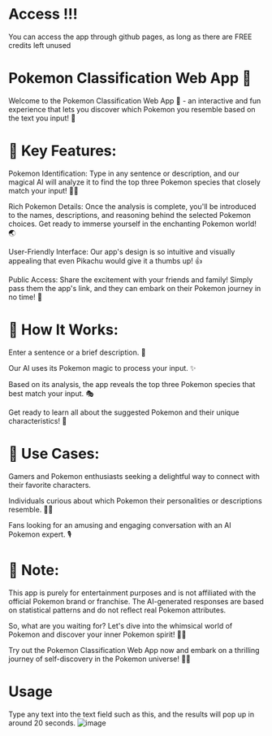 # Access !!!
You can access the app through github pages, as long as there are FREE credits left unused

# Pokemon Classification Web App 🚀
Welcome to the Pokemon Classification Web App 🌟 - an interactive and fun experience that lets you discover which Pokemon you resemble based on the text you input! 🎉

# 🌈 Key Features:
Pokemon Identification: Type in any sentence or description, and our magical AI will analyze it to find the top three Pokemon species that closely match your input! 🧙‍♂️

Rich Pokemon Details: Once the analysis is complete, you'll be introduced to the names, descriptions, and reasoning behind the selected Pokemon choices. Get ready to immerse yourself in the enchanting Pokemon world! 🌏

User-Friendly Interface: Our app's design is so intuitive and visually appealing that even Pikachu would give it a thumbs up! 👍

Public Access: Share the excitement with your friends and family! Simply pass them the app's link, and they can embark on their Pokemon journey in no time! 💌

# 🎯 How It Works:
Enter a sentence or a brief description. 📝

Our AI uses its Pokemon magic to process your input. ✨

Based on its analysis, the app reveals the top three Pokemon species that best match your input. 🎭

Get ready to learn all about the suggested Pokemon and their unique characteristics! 🤩

# 🎈 Use Cases:
Gamers and Pokemon enthusiasts seeking a delightful way to connect with their favorite characters.

Individuals curious about which Pokemon their personalities or descriptions resemble. 🕵️‍♂️

Fans looking for an amusing and engaging conversation with an AI Pokemon expert. 🎙️
# 📢 Note:
This app is purely for entertainment purposes and is not affiliated with the official Pokemon brand or franchise. The AI-generated responses are based on statistical patterns and do not reflect real Pokemon attributes.

So, what are you waiting for? Let's dive into the whimsical world of Pokemon and discover your inner Pokemon spirit! 🎉💫

Try out the Pokemon Classification Web App now and embark on a thrilling journey of self-discovery in the Pokemon universe! 🌟🐾

# Usage
Type any text into the text field such as this, and the results will pop up in around 20 seconds.
![image](https://github.com/pipstur/PokemonClassificationApp/assets/95634547/f666b053-b035-4321-875c-3f3023d7f1a3)

